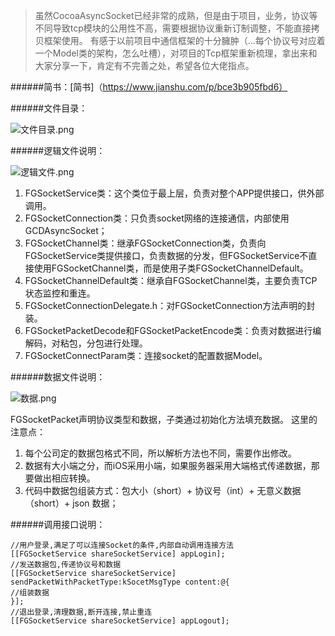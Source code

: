 
> 虽然CocoaAsyncSocket已经非常的成熟，但是由于项目，业务，协议等不同导致tcp模块的公用性不高，需要根据协议重新订制调整，不能直接拷贝框架使用。
有感于以前项目中通信框架的十分臃肿（...每个协议号对应着一个Model类的架构，怎么吐槽），对项目的Tcp框架重新梳理，拿出来和大家分享一下，肯定有不完善之处，希望各位大佬指点。

######简书：[简书]（https://www.jianshu.com/p/bce3b905fbd6）

######文件目录：

![文件目录.png](https://upload-images.jianshu.io/upload_images/1637319-7c17558301bf1ddc.png?imageMogr2/auto-orient/strip%7CimageView2/2/w/1240)


######逻辑文件说明：

![逻辑文件.png](https://upload-images.jianshu.io/upload_images/1637319-7f86d7a328175de9.png?imageMogr2/auto-orient/strip%7CimageView2/2/w/1240)

1.  FGSocketService类：这个类位于最上层，负责对整个APP提供接口，供外部调用。
2.  FGSocketConnection类：只负责socket网络的连接通信，内部使用GCDAsyncSocket；
3. FGSocketChannel类：继承FGSocketConnection类，负责向FGSocketService类提供接口，负责数据的分发，但FGSocketService不直接使用FGSocketChannel类，而是使用子类FGSocketChannelDefault。
4. FGSocketChannelDefault类：继承自FGSocketChannel类，主要负责TCP状态监控和重连。
5. FGSocketConnectionDelegate.h：对FGSocketConnection方法声明的封装。
6. FGSocketPacketDecode和FGSocketPacketEncode类：负责对数据进行编解码，对粘包，分包进行处理。
7. FGSocketConnectParam类：连接socket的配置数据Model。

######数据文件说明：

![数据.png](https://upload-images.jianshu.io/upload_images/1637319-5f367ba5568dc386.png?imageMogr2/auto-orient/strip%7CimageView2/2/w/1240)

FGSocketPacket声明协议类型和数据，子类通过初始化方法填充数据。
这里的注意点：
1. 每个公司定的数据包格式不同，所以解析方法也不同，需要作出修改。
2. 数据有大小端之分，而iOS采用小端，如果服务器采用大端格式传递数据，那要做出相应转换。
3. 代码中数据包组装方式：包大小（short）+  协议号（int）+  无意义数据（short）+ json 数据；

######调用接口说明：

```
//用户登录,满足了可以连接Socket的条件,内部自动调用连接方法
[[FGSocketService shareSocketService] appLogin];
//发送数据包,传递协议号和数据
[[FGSocketService shareSocketService] sendPacketWithPacketType:kSocetMsgType content:@{
//组装数据
}];
//退出登录,清理数据,断开连接,禁止重连
[[FGSocketService shareSocketService] appLogout];
```
